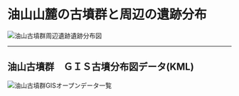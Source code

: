 # 油山山麓の古墳群と周辺の遺跡分布
![油山古墳群周辺遺跡遺跡分布図](https://github.com/tateana1978/GISaburayama/assets/146042477/1cb38ac9-d194-4f26-838e-8e3c838a7c85)

___
## 油山古墳群　ＧＩＳ古墳分布図データ(KML)
![油山古墳群GISオープンデータ一覧](https://github.com/tateana1978/GISaburayama/assets/146042477/37b2d4b4-9aa0-4d3a-9513-edc9d2db123c)


